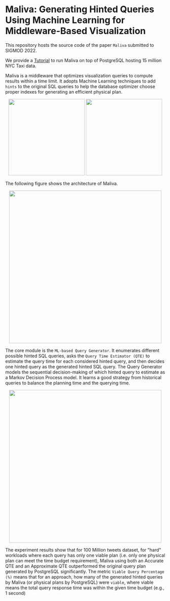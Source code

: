 # Maliva: Generating Hinted Queries Using Machine Learning for Middleware-Based Visualization
This repository hosts the source code of the paper `Maliva` submitted to SIGMOD 2022.

We provide a [Tutorial](https://github.com/malivamlvis/maliva/wiki) to run Maliva on top of PostgreSQL hosting 15 million NYC Taxi data.

Maliva is a middleware that optimizes visualization queries to compute results within a time limit. It adopts Machine Learning techniques to add `hints` to the original SQL queries to help the database optimizer choose proper indexes for generating an efficient physical plan.

<p align="center">
  <img src="https://github.com/malivamlvis/maliva/blob/main/pub/intro-slow-query.png" width="240">
  <img src="https://github.com/malivamlvis/maliva/blob/main/pub/intro-fast-query.png" width="240">
</p>

The following figure shows the architecture of Maliva.

<p align="center">
  <img src="https://github.com/malivamlvis/maliva/blob/main/pub/architecture.png" width="480">
</p>

The core module is the `ML-based Query Generator`. It enumerates different possible hinted SQL queries, asks the `Query Time Estimator (QTE)` to estimate the query time for each considered hinted query, and then decides one hinted query as the generated hinted SQL query. The Query Generator models the sequential decision-making of which hinted query to estimate as a Markov Decision Process model. It learns a good strategy from historical queries to balance the planning time and the querying time.

<p align="center">
  <img src="https://github.com/malivamlvis/maliva/blob/main/pub/maliva-vs-postgresql.png" width="480">
</p>

The experiment results show that for 100 Million tweets dataset, for "hard" workloads where each query has only one viable plan (i.e. only one physical plan can meet the time budget requirement), Maliva using both an Accurate QTE and an Approximate QTE outperformed the original query plan generated by PostgreSQL significantly. The metric `Viable Query Percentage (%)` means that for an approach, how many of the generated hinted queries by Maliva (or physical plans by PostgreSQL) were `viable`, where viable means the total query response time was within the given time budget (e.g., 1 second)

